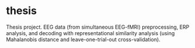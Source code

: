 # thesis
Thesis project. EEG data (from simultaneous EEG-fMRI) preprocessing, ERP analysis, and decoding with representational similarity analysis (using Mahalanobis distance and leave-one-trial-out cross-validation).

